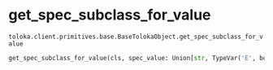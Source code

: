 # get_spec_subclass_for_value
`toloka.client.primitives.base.BaseTolokaObject.get_spec_subclass_for_value`

```python
get_spec_subclass_for_value(cls, spec_value: Union[str, TypeVar('E', bound=Enum)] = None)
```

